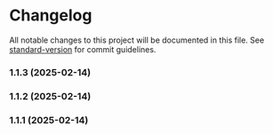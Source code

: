 # Changelog

All notable changes to this project will be documented in this file. See [standard-version](https://github.com/conventional-changelog/standard-version) for commit guidelines.

### 1.1.3 (2025-02-14)

### 1.1.2 (2025-02-14)

### 1.1.1 (2025-02-14)
